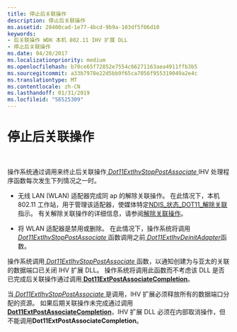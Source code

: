 ```yaml
---
title: 停止后关联操作
description: 停止后关联操作
ms.assetid: 28400cad-1e77-4bcd-9b9a-103df5f06d10
keywords:
- 后关联操作 WDK 本机 802.11 IHV 扩展 DLL
- 停止后关联操作
ms.date: 04/20/2017
ms.localizationpriority: medium
ms.openlocfilehash: b70ce65f72852e7554c66271163aea4911ffb3b5
ms.sourcegitcommit: a33b7978e22d5bb9f65ca7056f955319049a2e4c
ms.translationtype: MT
ms.contentlocale: zh-CN
ms.lasthandoff: 01/31/2019
ms.locfileid: "56525309"
---
```

# <a name="stopping-a-post-association-operation"></a>停止后关联操作




 

操作系统通过调用来终止后关联操作[ *Dot11ExtIhvStopPostAssociate* ](https://msdn.microsoft.com/library/windows/hardware/ff547521) IHV 处理程序函数每次发生下列情况之一时。

-   无线 LAN (WLAN) 适配器完成同 ap 的解除关联操作。 在此情况下，本机 802.11 工作站，用于管理该适配器，使媒体特定[NDIS\_状态\_DOT11\_解除关联](https://msdn.microsoft.com/library/windows/hardware/ff567334)指示。 有关解除关联操作的详细信息，请参阅[解除关联操作](disassociation-operations.md)。

-   将 WLAN 适配器是禁用或删除。 在此情况下，操作系统将调用[ *Dot11ExtIhvStopPostAssociate* ](https://msdn.microsoft.com/library/windows/hardware/ff547521)函数调用之前[ *Dot11ExtIhvDeinitAdapter*](https://msdn.microsoft.com/library/windows/hardware/ff547452)函数。

操作系统调用[ *Dot11ExtIhvStopPostAssociate* ](https://msdn.microsoft.com/library/windows/hardware/ff547521)函数，以通知创建为与亚太的关联的数据端口已关闭 IHV 扩展 DLL。 操作系统将调用此函数而不考虑该 DLL 是否已完成后关联操作通过调用[ **Dot11ExtPostAssociateCompletion**](https://msdn.microsoft.com/library/windows/hardware/ff547530)。

当[ *Dot11ExtIhvStopPostAssociate* ](https://msdn.microsoft.com/library/windows/hardware/ff547521)是调用，IHV 扩展必须释放所有的数据端口分配的资源。 如果后期关联操作未完成通过调用[ **Dot11ExtPostAssociateCompletion**](https://msdn.microsoft.com/library/windows/hardware/ff547530)，IHV 扩展 DLL 必须在内部取消操作，但不能调用**Dot11ExtPostAssociateCompletion**。

 

 





